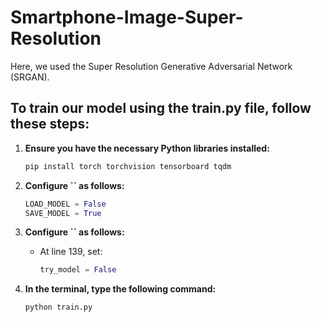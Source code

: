 # Smartphone-Image-Super-Resolution

Here, we used the Super Resolution Generative Adversarial Network (SRGAN).

## To train our model using the train.py file, follow these steps:

1. **Ensure you have the necessary Python libraries installed:**

   ```bash
   pip install torch torchvision tensorboard tqdm
   ```

2. **Configure **``** as follows:**

   ```python
   LOAD_MODEL = False
   SAVE_MODEL = True
   ```

3. **Configure **``** as follows:**

   - At line 139, set:
     ```python
     try_model = False
     ```

4. **In the terminal, type the following command:**

   ```bash
   python train.py
   ```

